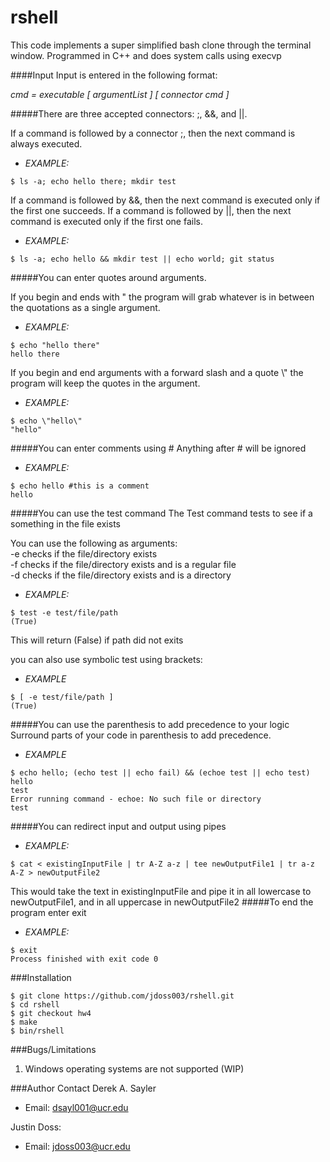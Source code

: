 # rshell
This code implements a super simplified bash clone through the terminal window. Programmed in C++ and does system calls using execvp


####Input
Input is entered in the following format:

*cmd = executable [ argumentList ] [ connector cmd ]*

#####There are three accepted connectors: ;, &&, and ||.

If a command is followed by a connector ;, then the next command is always executed.

* *EXAMPLE:*
````
$ ls -a; echo hello there; mkdir test
````

If a command is followed by &&, then the next command is executed only if the first one succeeds.  If a command is followed by ||, then the next command is executed only if the first one fails. 

* *EXAMPLE:*
````
$ ls -a; echo hello && mkdir test || echo world; git status
````
#####You can enter quotes around arguments. 

If you begin and ends with " the program will grab whatever is in between the quotations as a single argument.

* *EXAMPLE:*
````
$ echo "hello there"  
hello there
````
If you begin and end arguments with a forward slash and a quote \\" the program will keep the quotes in the argument.

* *EXAMPLE:*
````
$ echo \"hello\" 
"hello"
````
#####You can enter comments using \# 
Anything after # will be ignored
* *EXAMPLE:*
````
$ echo hello #this is a comment
hello
````
#####You can use the test command
The Test command tests to see if a something in the file exists

You can use the following as arguments:  
-e checks if the file/directory exists  
-f checks if the file/directory exists and is a regular file  
-d checks if the file/directory exists and is a directory  
* *EXAMPLE:*
````
$ test -e test/file/path
(True)
````  
This will return (False) if path did not exits  

you can also use symbolic test using brackets:  
* *EXAMPLE*
````
$ [ -e test/file/path ]
(True)
````  
#####You can use the parenthesis to add precedence to your logic
Surround parts of your code in parenthesis to add precedence.
 
* *EXAMPLE*
````
$ echo hello; (echo test || echo fail) && (echoe test || echo test)
hello
test
Error running command - echoe: No such file or directory
test
````  
#####You can redirect input and output using pipes
* *EXAMPLE:*
````
$ cat < existingInputFile | tr A-Z a-z | tee newOutputFile1 | tr a-z A-Z > newOutputFile2
````
This would take the text in existingInputFile and pipe it in all lowercase to newOutputFile1, and in all uppercase in newOutputFile2
#####To end the program enter exit
* *EXAMPLE:*
````
$ exit
Process finished with exit code 0
````
###Installation

````
$ git clone https://github.com/jdoss003/rshell.git
$ cd rshell
$ git checkout hw4
$ make 
$ bin/rshell
````

###Bugs/Limitations
1. Windows operating systems are not supported (WIP)

###Author Contact
Derek A. Sayler 
* Email: dsayl001@ucr.edu

Justin Doss: 
* Email: jdoss003@ucr.edu